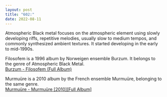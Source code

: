 ```yaml
---
layout: post
title: "602:"
date: 2022-08-11
---
```


Atmospheric Black metal focuses on the atmospheric element using slowly developing riffs, repetitive melodies, usually slow to medium tempos, and commonly synthesized ambient textures. It started developing in the early to mid-1990s.

Filosofem is a 1996 album by Norweigen ensemble Burzum. It belongs to the genre of Atmospheric Black Metal.  
[Burzum \- Filosofem (Full Album)](https://youtu.be/iMQGOwl3NKc)

Murmuüre is a 2010 album by the French ensemble Murmuüre, belonging to the same genre.  
[Murmuüre \- Murmuüre \[2010\]\[Full Album\]](https://youtu.be/JeUZkn3GA9I)
